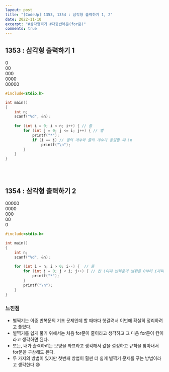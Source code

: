```yaml
---
layout: post
title: "[CodeUp] 1353, 1354 : 삼각형 출력하기 1, 2"
date: 2022-11-10
excerpt: "#삼각형찍기 #다중반복문(for문)"
comments: true
---
```


## 1353 : 삼각형 출력하기 1 <br>
0 <br>
00 <br>
000 <br>
0000 <br>
00000 <br>

```C
#include<stdio.h>

int main() 
{
	int n;
	scanf("%d", &n);
	
	for (int i = 0; i < n; i++) { // 줄
		for (int j = 0; j <= i; j++) { // 별
			printf("*");
			if (i == j) // 별의 개수와 줄의 개수가 동일할 때 \n
				printf("\n");
		}
	}
}
```
<br>
<br>

## 1354 : 삼각형 출력하기 2 <br>
00000 <br>
0000 <br>
000 <br>
00 <br>
0 <br>

```C
#include<stdio.h>

int main() 
{
	int n;
	scanf("%d", &n);
	
	for (int i = n; i > 0; i--) {  // 줄 
		for (int j = 0; j < i; j++) { // 칸 (이때 반복문의 범위를 0부터 i까찌로 설정해서 별 찍기)
			printf("*");
		}
		printf("\n");
	}
}
```

### 느낀점 <br>
* 별찍기는 이중 반복문의 기초 문제인데 할 때마다 헷갈려서 이번에 확실히 정리하려고 풀었다.
* 별찍기를 쉽게 풀기 위해서는 처음 for문이 줄이라고 생각하고 그 다음 for문이 칸이라고 생각하면 된다.
* 또는, 내가 출력하려는 모양을 좌표라고 생각해서 값을 설정하고 규칙을 찾아내서 for문을 구상해도 된다.
* 두 가지의 방법이 있지만 첫번째 방법이 훨씬 더 쉽게 별찍기 문제를 푸는 방법이라고 생각한다 😄

